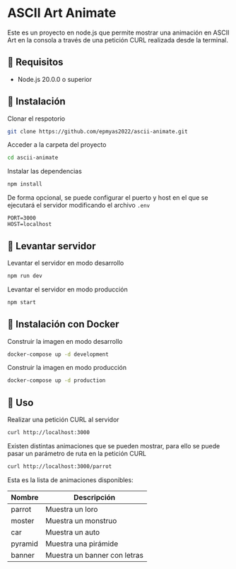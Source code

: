 
# ASCII Art Animate

Este es un proyecto en node.js que permite mostrar una animación en ASCII Art en la consola a través de una
petición CURL realizada desde la terminal.

## 📝 Requisitos

- Node.js 20.0.0 o superior

## 🔨 Instalación

Clonar el respotorio

```bash
git clone https://github.com/epmyas2022/ascii-animate.git
```

Acceder a la carpeta del proyecto

```bash
cd ascii-animate
```

Instalar las dependencias

```bash
npm install
```

De forma opcional, se puede configurar el puerto y host en el que se ejecutará el servidor modificando el archivo `.env`

```env
PORT=3000
HOST=localhost
```

## 🚀 Levantar servidor

Levantar el servidor en modo desarrollo

```bash
npm run dev
```

Levantar el servidor en modo producción

```bash
npm start
```

## 🐋 Instalación con Docker

Construir la imagen en modo desarrollo

```bash
docker-compose up -d development
```

Construir la imagen en modo producción

```bash
docker-compose up -d production
```

## 🚀 Uso

Realizar una petición CURL al servidor

```bash
curl http://localhost:3000
```

Existen distintas animaciones que se pueden mostrar, para ello se puede pasar un parámetro de ruta en la petición CURL

```bash
curl http://localhost:3000/parrot
```

Esta es la lista de animaciones disponibles:

| Nombre | Descripción |
| ------ | ----------- |
| parrot | Muestra un loro |
| moster | Muestra un monstruo |
| car | Muestra un auto |
| pyramid | Muestra una pirámide |
| banner | Muestra un banner con letras |
